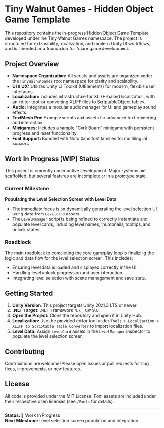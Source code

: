 # Tiny Walnut Games - Hidden Object Game Template

This repository contains the in-progress Hidden Object Game Template developed under the Tiny Walnut Games namespace. The project is structured for extensibility, localization, and modern Unity UI workflows, and is intended as a foundation for future game development.

## Project Overview

- **Namespace Organization:** All scripts and assets are organized under the `TinyWalnutGames` root namespace for clarity and scalability.
- **UI & UX:** Utilizes Unity UI Toolkit (UIElements) for modern, flexible user interfaces.
- **Localization:** Includes infrastructure for XLIFF-based localization, with an editor tool for converting XLIFF files to ScriptableObject tables.
- **Audio:** Integrates a modular audio manager for UI and gameplay sound effects.
- **TextMesh Pro:** Example scripts and assets for advanced text rendering and interaction.
- **Minigames:** Includes a sample "Cork Board" minigame with persistent progress and reset functionality.
- **Font Support:** Bundled with Noto Sans font families for multilingual support.

## Work In Progress (WIP) Status

This project is currently under active development. Major systems are scaffolded, but several features are incomplete or in a prototype state.

### Current Milestone

**Populating the Level Selection Screen with Level Data**

- The immediate focus is on dynamically generating the level selection UI using data from `LevelCard` assets.
- The `LevelManager` script is being refined to correctly instantiate and populate level cards, including level names, thumbnails, tooltips, and unlock states.

### Roadblock

The main roadblock to completing the core gameplay loop is finalizing the logic and data flow for the level selection screen. This includes:

- Ensuring level data is loaded and displayed correctly in the UI.
- Handling level unlock progression and user interaction.
- Integrating level selection with scene management and save state.

## Getting Started

1. **Unity Version:** This project targets Unity 2021.3 LTS or newer.
2. **.NET Target:** .NET Framework 4.7.1, C# 9.0.
3. **Open the Project:** Clone the repository and open it in Unity Hub.
4. **Localization:** Use the provided editor tool under `Tools > Localization > XLIFF to Scriptable Table Converter` to import localization files.
5. **Level Data:** Assign `LevelCard` assets in the `LevelManager` inspector to populate the level selection screen.

## Contributing

Contributions are welcome! Please open issues or pull requests for bug fixes, improvements, or new features.

## License

All code is provided under the MIT License. Font assets are included under their respective open licenses (see `/Fonts` for details).

---

**Status:** 🚧 Work In Progress  
**Next Milestone:** Level selection screen population and integration

